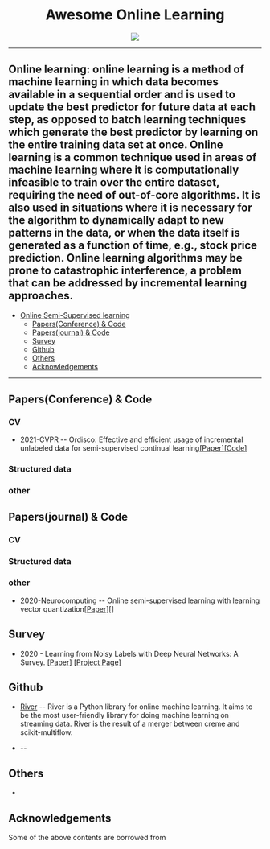 <div align="center">
    <h1>Awesome Online Learning</h1>
    <a href="https://github.com/sindresorhus/awesome"><img src="https://cdn.rawgit.com/sindresorhus/awesome/d7305f38d29fed78fa85652e3a63e154dd8e8829/media/badge.svg"/></a>
</div>

---
Online learning: online learning is a method of machine learning in which data becomes available in a sequential order and is used to update the best predictor for future data at each step, as opposed to batch learning techniques which generate the best predictor by learning on the entire training data set at once. Online learning is a common technique used in areas of machine learning where it is computationally infeasible to train over the entire dataset, requiring the need of out-of-core algorithms. It is also used in situations where it is necessary for the algorithm to dynamically adapt to new patterns in the data, or when the data itself is generated as a function of time, e.g., stock price prediction. Online learning algorithms may be prone to catastrophic interference, a problem that can be addressed by incremental learning approaches.
---

- [Online Semi-Supervised learning](#learning-with-label-noise)
  - [Papers(Conference) & Code](#Papers(Conference)--Code)
  - [Papers(journal) & Code](#Papers(journal)--Code)
  - [Survey](#Survey)
  - [Github](#github)
  - [Others](#others)
  - [Acknowledgements](#acknowledgements)

---

<p id="Papers(Conference)--Code"></p>

## Papers(Conference) & Code

### CV 
* 2021-CVPR -- Ordisco: Effective and efficient usage of incremental unlabeled data for semi-supervised continual learning[[Paper]](https://openaccess.thecvf.com/content/CVPR2021/html/Wang_ORDisCo_Effective_and_Efficient_Usage_of_Incremental_Unlabeled_Data_for_CVPR_2021_paper.html)[[Code]]()

### Structured data


### other


<p id="Papers(journal)--Code"></p>

## Papers(journal) & Code

### CV 


### Structured data



### other
* 2020-Neurocomputing -- Online semi-supervised learning with learning vector quantization[[Paper]](https://www.sciencedirect.com/science/article/abs/pii/S0925231220303672)[]


<p id="Survey"></p>

## Survey

* 2020 - Learning from Noisy Labels with Deep Neural Networks: A Survey. [[Paper]](https://arxiv.org/abs/2007.08199) [[Project Page]](https://github.com/songhwanjun/Awesome-Noisy-Labels)


## Github

* [River](https://github.com/online-ml/river) -- River is a Python library for online machine learning. It aims to be the most user-friendly library for doing machine learning on streaming data. River is the result of a merger between creme and scikit-multiflow.

* []() -- 
 

## Others

* 


## Acknowledgements

Some of the above contents are borrowed from 

